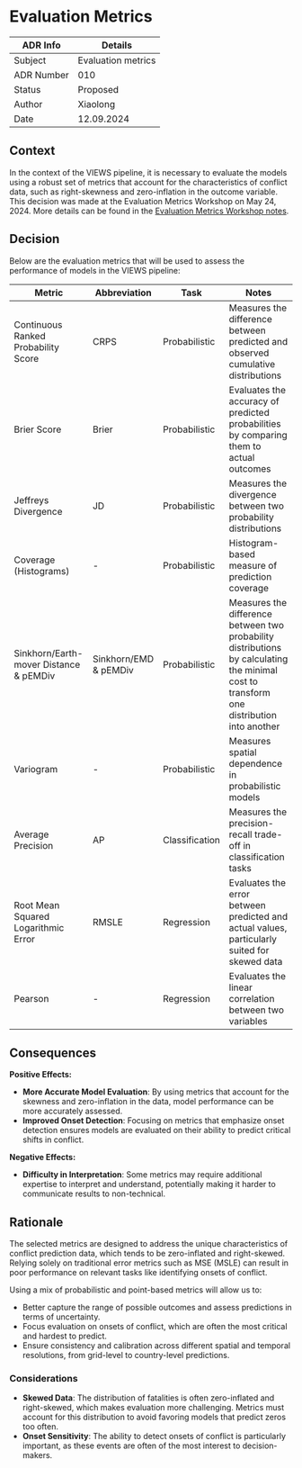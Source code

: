 # Evaluation Metrics


| ADR Info            | Details            |
|---------------------|--------------------|
| Subject             | Evaluation metrics |
| ADR Number          | 010                |
| Status              | Proposed           |
| Author              | Xiaolong           |
| Date                | 12.09.2024         |

## Context
In the context of the VIEWS pipeline, it is necessary to evaluate the models using a robust set of metrics that account for the characteristics of conflict data, 
such as right-skewness and zero-inflation in the outcome variable. This decision was made at the Evaluation Metrics Workshop on May 24, 2024. More details can be found in the [Evaluation Metrics Workshop notes](https://www.notion.so/Notes-37de5410f8b547de8e03dddeb70193a6).


## Decision
Below are the evaluation metrics that will be used to assess the performance of models in the VIEWS pipeline:

| Metric                              | Abbreviation          | Task             | Notes                                                                            |
|-------------------------------------|-----------------------|------------------|------------------------------------------------------------------------------------------------------------|
| Continuous Ranked Probability Score | CRPS                  | Probabilistic    | Measures the difference between predicted and observed cumulative distributions                             |
| Brier Score                         | Brier                 | Probabilistic    | Evaluates the accuracy of predicted probabilities by comparing them to actual outcomes                    |
| Jeffreys Divergence                 | JD                    | Probabilistic    | Measures the divergence between two probability distributions                                               |
| Coverage (Histograms)               | -                     | Probabilistic    | Histogram-based measure of prediction coverage                                                             |
| Sinkhorn/Earth-mover Distance & pEMDiv| Sinkhorn/EMD & pEMDiv | Probabilistic | Measures the difference between two probability distributions by calculating the minimal cost to transform one distribution into another |
| Variogram                           | -                     | Probabilistic    | Measures spatial dependence in probabilistic models                                                        |
| Average Precision                   | AP                    | Classification   | Measures the precision-recall trade-off in classification tasks                                             |
| Root Mean Squared Logarithmic Error | RMSLE                 | Regression       | Evaluates the error between predicted and actual values, particularly suited for skewed data                |
| Pearson                             | -                     | Regression       | Evaluates the linear correlation between two variables                                                      |


## Consequences
**Positive Effects:**

- **More Accurate Model Evaluation**: By using metrics that account for the skewness and zero-inflation in the data, model performance can be more accurately assessed.
- **Improved Onset Detection**: Focusing on metrics that emphasize onset detection ensures models are evaluated on their ability to predict critical shifts in conflict.

**Negative Effects:**

- **Difficulty in Interpretation**: Some metrics may require additional expertise to interpret and understand, 
potentially making it harder to communicate results to non-technical.

## Rationale
The selected metrics are designed to address the unique characteristics of conflict prediction data, which tends to be zero-inflated and right-skewed. 
Relying solely on traditional error metrics such as MSE (MSLE) can result in poor performance on relevant tasks like identifying onsets of conflict.

Using a mix of probabilistic and point-based metrics will allow us to:
- Better capture the range of possible outcomes and assess predictions in terms of uncertainty.
- Focus evaluation on onsets of conflict, which are often the most critical and hardest to predict.
- Ensure consistency and calibration across different spatial and temporal resolutions, from grid-level to country-level predictions.

### Considerations
- **Skewed Data**: The distribution of fatalities is often zero-inflated and right-skewed, which makes evaluation more challenging. Metrics must account for this distribution to avoid favoring models that predict zeros too often.
- **Onset Sensitivity**: The ability to detect onsets of conflict is particularly important, as these events are often of the most interest to decision-makers.
